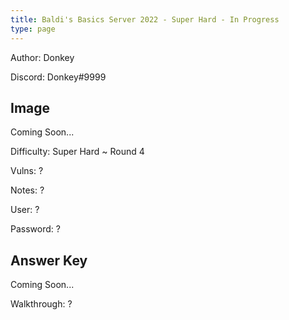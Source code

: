 ```yaml
---
title: Baldi's Basics Server 2022 - Super Hard - In Progress
type: page
---
```


Author: Donkey

Discord: Donkey#9999

## Image

Coming Soon...

Difficulty: Super Hard ~ Round 4

Vulns: ?

Notes: ?

User: ?

Password: ?

## Answer Key

Coming Soon...

Walkthrough: ?
